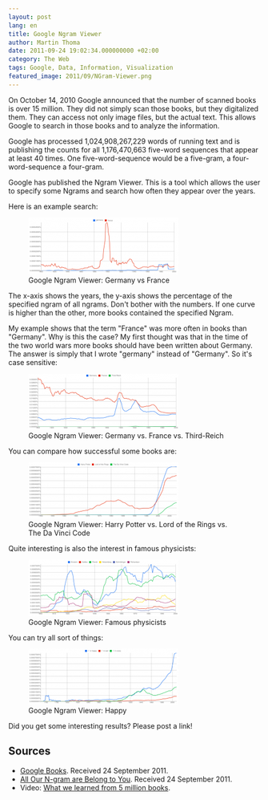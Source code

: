 ```yaml
---
layout: post
lang: en
title: Google Ngram Viewer
author: Martin Thoma
date: 2011-09-24 19:02:34.000000000 +02:00
category: The Web
tags: Google, Data, Information, Visualization
featured_image: 2011/09/NGram-Viewer.png
---
```

On October 14, 2010 Google announced that the number of scanned books is over 15 million. They did not simply scan those books, but they digitalized them. They can access not only image files, but the actual text. This allows Google to search in those books and to analyze the information.

Google has processed 1,024,908,267,229 words of running text and is publishing the counts for all 1,176,470,663 five-word sequences that appear at least 40 times. One five-word-sequence would be a five-gram, a four-word-sequence a four-gram.

Google has published the Ngram Viewer. This is a tool which allows the user to specify some Ngrams and search how often they appear over the years.

Here is an example search:

<figure class="alignnone">
            <a href="../images/2011/09/Google-Ngram-Viewer-germany-france-300x113.png"><img src="../images/2011/09/Google-Ngram-Viewer-germany-france-300x113.png" alt="Google Ngram Viewer: Germany vs France" style="max-width:300px;max-height:113px;" class="size-medium wp-image-1971"/></a>
            <figcaption class="text-center">Google Ngram Viewer: Germany vs France</figcaption>
        </figure>

The x-axis shows the years, the y-axis shows the percentage of the specified ngram of all ngrams.
Don't bother with the numbers. If one curve is higher than the other, more books contained the specified Ngram.

My example shows that the term "France" was more often in books than "Germany". Why is this the case? My first thought was that in the time of the two world wars more books should have been written about Germany. The answer is simply that I wrote "germany" instead of "Germany". So it's case sensitive:

<figure class="alignnone">
            <a href="../images/2011/09/Google-Ngram-Viewer-Germany-France-Third-Reich-300x112.png"><img src="../images/2011/09/Google-Ngram-Viewer-Germany-France-Third-Reich-300x112.png" alt="Google Ngram Viewer: Germany vs. France vs. Third-Reich" style="max-width:300px;max-height:112px;" class="size-medium wp-image-1981"/></a>
            <figcaption class="text-center">Google Ngram Viewer: Germany vs. France vs. Third-Reich</figcaption>
        </figure>

You can compare how successful some books are:
<figure class="alignnone">
            <a href="../images/2011/09/Google-Ngram-Viewer-Harry-Potter-Lord-of-the-Rings-The-Da-Vinci-Code-300x112.png"><img src="../images/2011/09/Google-Ngram-Viewer-Harry-Potter-Lord-of-the-Rings-The-Da-Vinci-Code-300x112.png" alt="Google Ngram Viewer: Harry Potter vs. Lord of the Rings vs. The Da Vinci Code" style="max-width:300px;max-height:112px;" class="size-medium wp-image-2001"/></a>
            <figcaption class="text-center">Google Ngram Viewer: Harry Potter vs. Lord of the Rings vs. The Da Vinci Code</figcaption>
        </figure>

Quite interesting is also the interest in famous physicists:
<figure class="alignnone">
            <a href="../images/2011/09/Google-Ngram-Viewer-Physics-300x113.png"><img src="../images/2011/09/Google-Ngram-Viewer-Physics-300x113.png" alt="Google Ngram Viewer: Famous physicists" style="max-width:300px;max-height:113px;" class="size-medium wp-image-2011"/></a>
            <figcaption class="text-center">Google Ngram Viewer: Famous physicists</figcaption>
        </figure>

You can try all sort of things:
<figure class="alignnone">
            <a href="../images/2011/09/Google-Ngram-Viewer-Happy-300x111.png"><img src="../images/2011/09/Google-Ngram-Viewer-Happy-300x111.png" alt="Google Ngram Viewer: Happy" style="max-width:300px;max-height:111px;" class="size-medium wp-image-2031"/></a>
            <figcaption class="text-center">Google Ngram Viewer: Happy</figcaption>
        </figure>

Did you get some interesting results? Please post a link!

<h2>Sources</h2>
<ul>
	<li><a title="Google Books" href="http://en.wikipedia.org/wiki/Google_Books">Google Books</a>. Received 24 September 2011.</li>
	<li><a href="http://googleresearch.blogspot.com/2006/08/all-our-n-gram-are-belong-to-you.html">All Our N-gram are Belong to You</a>. Received 24 September 2011.</li>
	<li>Video: <a href="http://www.ted.com/talks/what_we_learned_from_5_million_books.html">What we learned from 5 million books</a>.</li>
</ul>
